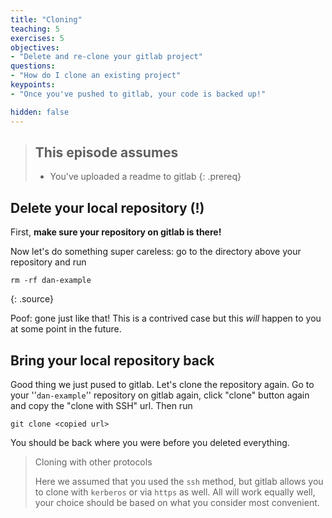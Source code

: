```yaml
---
title: "Cloning"
teaching: 5
exercises: 5
objectives:
- "Delete and re-clone your gitlab project"
questions:
- "How do I clone an existing project"
keypoints:
- "Once you've pushed to gitlab, your code is backed up!"

hidden: false
---
```


> ## This episode assumes
>
> - You've uploaded a readme to gitlab
{: .prereq}

## Delete your local repository (!)

First, **make sure your repository on gitlab is there!**

Now let's do something super careless: go to the directory above your repository and run

~~~
rm -rf dan-example
~~~
{: .source}

Poof: gone just like that! This is a contrived case but this _will_ happen to you at some point in the future.

## Bring your local repository back

Good thing we just pused to gitlab. Let's clone the repository
again. Go to your ''`dan-example`'' repository on gitlab again, click
"clone" button again and copy the "clone with SSH" url. Then run

~~~
git clone <copied url>
~~~

You should be back where you were before you deleted everything.

> Cloning with other protocols
>
> Here we assumed that you used the `ssh` method, but gitlab allows
> you to clone with `kerberos` or via `https` as well. All will work
> equally well, your choice should be based on what you consider most
> convenient.
